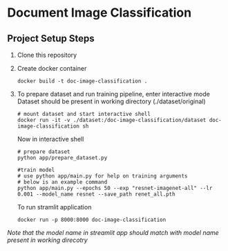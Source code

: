 # Document Image Classification

## Project Setup Steps
1. Clone this repository
2. Create docker container
    ```
    docker build -t doc-image-classification .
    ```
3. To prepare dataset and run training pipeline, enter interactive mode
    Dataset should be present in working directory (./dataset/original)
    ```
    # mount dataset and start interactive shell
    docker run -it -v ./dataset:/doc-image-classification/dataset doc-image-classification sh 
    ```
    Now in interactive shell
    ```
    # prepare dataset
    python app/prepare_dataset.py

    #train model
    # use python app/main.py for help on training arguments
    # below is an example command
    python app/main.py --epochs 50 --exp "resnet-imagenet-all" --lr 0.001 --model_name resnet --save_path renet_all.pth
    ```

    To run stramlit application
    ```
    docker run -p 8000:8000 doc-image-classification 
    ```
*Note that the model name in streamlit app should match with model name present in working direcotry*
